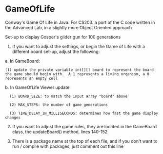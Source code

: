 # GameOfLife
Conway's Game Of Life in Java.
  For CS203. a port of the C code written in the Advanced Lab, in a slightly more Object Oriented approach

Set-up to display Gosper's glider gun for 100 generations

1. If you want to adjust the settings, or begin the Game of Life with a different board set-up, adjust the following:

  a. In GameBoard:
  
    (1) update the private variable int[][] board to represent the board the game should begin with.  A 1 represents a living organism, a 0 represents an empty cell

  b. In GameOfLife Viewer update:
  
      (1) BOARD_SIZE: to match the input array "board" above
      
      (2) MAX_STEPS: the number of game generations
      
      (3) TIME_DELAY_IN_MILLISECONDS: determines how fast the game display changes

2.  If you want to adjust the game rules, they are located in the GameBoard class, the updateBoard() method, lines 140-152

3.  There is a package name at the top of each file, and if you don't want to run / compile with packages, just comment out this line

